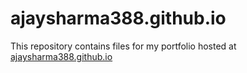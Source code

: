 # ajaysharma388.github.io

This repository contains files for my portfolio hosted at [ajaysharma388.github.io](https://ajaysharma388.github.io)
